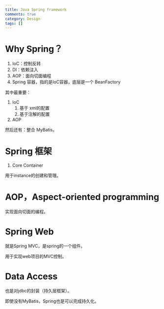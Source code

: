 ```yaml
---
title: Java Spring framework
comments: true
category: Design
tags: []
---
```


# Why Spring？

1. IoC：控制反转
1. DI：依赖注入
1. AOP：面向切面编程
1. Spring 容器，指的是IoC容器，底层是一个 BeanFactory

其中最重要：

1. IoC
    1. 基于 xml的配置
    1. 基于注解的配置
2. AOP

然后还有：整合 MyBatis。

# Spring 框架

1. Core Container

用于instance的创建和管理。

# AOP，Aspect-oriented programming

实现面向切面的编程。

# Spring Web

就是Spring MVC，是spring的一个组件。

用于实现web项目的MVC控制。

# Data Access

也是对jdbc的封装（持久层框架）。

即使没有MyBatis，Spring也是可以完成持久化。
